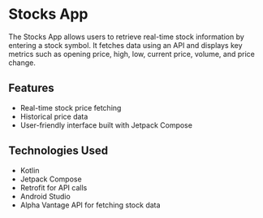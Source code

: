 # Stocks App

The Stocks App allows users to retrieve real-time stock information by entering a stock symbol. It fetches data using an API and displays key metrics such as opening price, high, low, current price, volume, and price change.
## Features
- Real-time stock price fetching
- Historical price data
- User-friendly interface built with Jetpack Compose

## Technologies Used
- Kotlin
- Jetpack Compose
- Retrofit for API calls
- Android Studio
- Alpha Vantage API for fetching stock data
